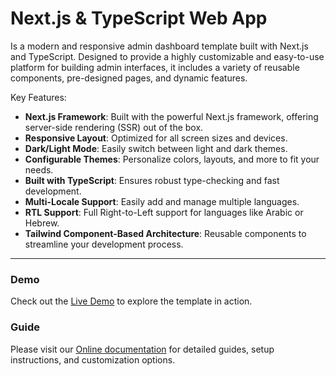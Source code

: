 # Next.js & TypeScript Web App

Is a modern and responsive admin dashboard template built with Next.js and TypeScript. Designed to provide a highly customizable and easy-to-use platform for building admin interfaces, it includes a variety of reusable components, pre-designed pages, and dynamic features. 

Key Features:
- **Next.js Framework**: Built with the powerful Next.js framework, offering server-side rendering (SSR) out of the box.
- **Responsive Layout**: Optimized for all screen sizes and devices.
- **Dark/Light Mode**: Easily switch between light and dark themes.
- **Configurable Themes**: Personalize colors, layouts, and more to fit your needs.
- **Built with TypeScript**: Ensures robust type-checking and fast development.
- **Multi-Locale Support**: Easily add and manage multiple languages.
- **RTL Support**: Full Right-to-Left support for languages like Arabic or Hebrew.
- **Tailwind Component-Based Architecture**: Reusable components to streamline your development process.

---
### Demo
Check out the [Live Demo](https://nextjs.org/) to explore the template in action.


### Guide
Please visit our [Online documentation](https://nextjs.org) for detailed guides, setup instructions, and customization options.

